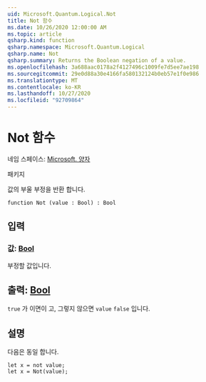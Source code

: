 ```yaml
---
uid: Microsoft.Quantum.Logical.Not
title: Not 함수
ms.date: 10/26/2020 12:00:00 AM
ms.topic: article
qsharp.kind: function
qsharp.namespace: Microsoft.Quantum.Logical
qsharp.name: Not
qsharp.summary: Returns the Boolean negation of a value.
ms.openlocfilehash: 3a688aac0178a2f4127496c1009fe7d5ee7ae198
ms.sourcegitcommit: 29e0d88a30e4166fa580132124b0eb57e1f0e986
ms.translationtype: MT
ms.contentlocale: ko-KR
ms.lasthandoff: 10/27/2020
ms.locfileid: "92709864"
---
```

# <a name="not-function"></a>Not 함수

네임 스페이스: [Microsoft. 양자](xref:Microsoft.Quantum.Logical)

패키지 [](https://nuget.org/packages/)


값의 부울 부정을 반환 합니다.

```qsharp
function Not (value : Bool) : Bool
```


## <a name="input"></a>입력

### <a name="value--bool"></a>값: [Bool](xref:microsoft.quantum.lang-ref.bool)

부정할 값입니다.



## <a name="output--bool"></a>출력: [Bool](xref:microsoft.quantum.lang-ref.bool)

`true` 가 이면이 고, 그렇지 않으면 `value` `false` 입니다.

## <a name="remarks"></a>설명

다음은 동일 합니다.

```Q#
let x = not value;
let x = Not(value);
```